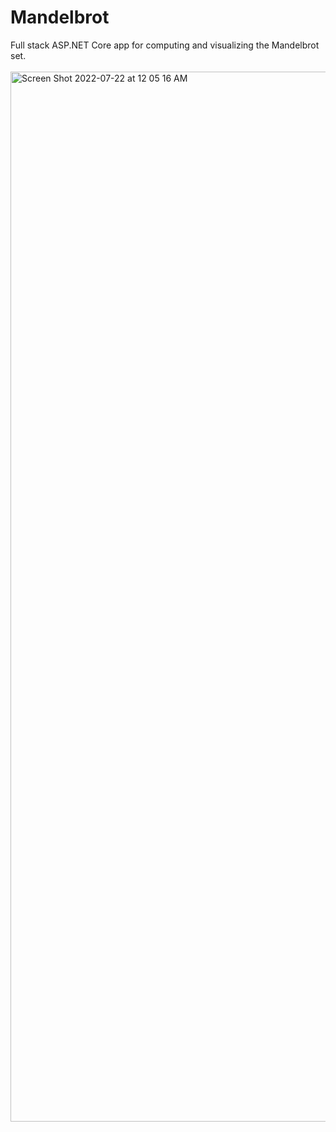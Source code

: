 # Mandelbrot

Full stack ASP.NET Core app for computing and visualizing the Mandelbrot set.
\
\
<img width="1680" alt="Screen Shot 2022-07-22 at 12 05 16 AM" src="https://user-images.githubusercontent.com/55864293/180360281-7082f088-3cf3-4a86-ac25-eb172731346f.png">

